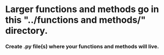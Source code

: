 # Larger functions and methods go in this "../functions and methods/" directory.

### Create .py file(s) where your functions and methods will live.